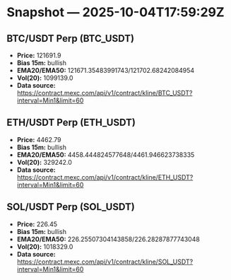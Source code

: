 # Snapshot — 2025-10-04T17:59:29Z

## BTC/USDT Perp (BTC_USDT)
- **Price:** 121691.9
- **Bias 15m:** bullish
- **EMA20/EMA50:** 121671.35483991743/121702.68242084954
- **Vol(20):** 1099139.0
- **Data source:** https://contract.mexc.com/api/v1/contract/kline/BTC_USDT?interval=Min1&limit=60

## ETH/USDT Perp (ETH_USDT)
- **Price:** 4462.79
- **Bias 15m:** bullish
- **EMA20/EMA50:** 4458.444824577648/4461.946623738335
- **Vol(20):** 329242.0
- **Data source:** https://contract.mexc.com/api/v1/contract/kline/ETH_USDT?interval=Min1&limit=60

## SOL/USDT Perp (SOL_USDT)
- **Price:** 226.45
- **Bias 15m:** bullish
- **EMA20/EMA50:** 226.25507304143858/226.28287877743048
- **Vol(20):** 1018329.0
- **Data source:** https://contract.mexc.com/api/v1/contract/kline/SOL_USDT?interval=Min1&limit=60
